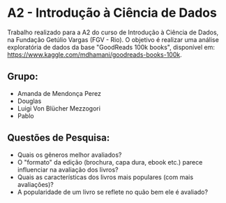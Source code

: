# A2 - Introdução à Ciência de Dados

Trabalho realizado para a A2 do curso de Introdução à Ciência de Dados, na Fundação Getúlio Vargas (FGV - Rio).
O objetivo é realizar uma análise exploratória de dados da base "GoodReads 100k books", disponível em: <https://www.kaggle.com/mdhamani/goodreads-books-100k>.

## Grupo:
* Amanda de Mendonça Perez
* Douglas
* Luigi Von Blücher Mezzogori
* Pablo

## Questões de Pesquisa: 
* Quais os gêneros melhor avaliados? 
* O "formato" da edição (brochura, capa dura, ebook etc.) parece influenciar na avaliação dos livros? 
* Quais as características dos livros mais populares (com mais avaliações)? 
* A popularidade de um livro se reflete no quão bem ele é avaliado?

